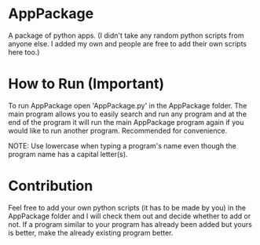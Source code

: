 # AppPackage
A package of python apps. (I didn't take any random python scripts from anyone else. I added my own and people are free to add their own scripts here too.)

# How to Run (Important)
To run AppPackage open 'AppPackage.py' in the AppPackage folder. The main program allows you to easily search and run any program and at the end of the program it will run the main AppPackage program again if you would like to run another program. Recommended for convenience.

NOTE: Use lowercase when typing a program's name even though the program name has a capital letter(s).

# Contribution
Feel free to add your own python scripts (it has to be made by you) in the AppPackage folder and I will check them out and decide whether to add or not. If a program similar to your program has already been added but yours is better, make the already existing program better.




